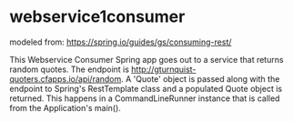 # webservice1consumer

modeled from:
https://spring.io/guides/gs/consuming-rest/

This Webservice Consumer Spring app goes out to a service that returns random quotes. The endpoint is http://gturnquist-quoters.cfapps.io/api/random.
A 'Quote' object is passed along with the endpoint to Spring's RestTemplate class and a populated Quote object is returned.
This happens in a CommandLineRunner instance that is called from the Application's main().
